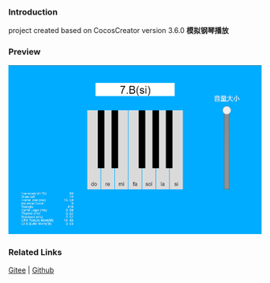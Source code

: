 ### Introduction

project created based on CocosCreator version 3.6.0 **模拟钢琴播放** 

### Preview
![image](../../../image/202203/2022030211.png)

### Related Links
[Gitee](https://gitee.com/mirrors_cocos-creator/test-cases-3d/tree/v3.0/assets/cases/audio) | [Github](https://github.com/cocos-creator/test-cases-3d/tree/v3.0/assets/cases/audio)
